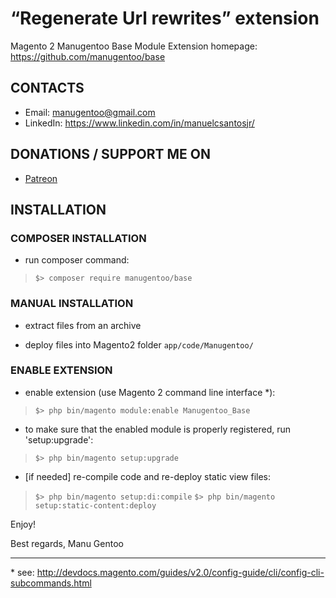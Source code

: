 “Regenerate Url rewrites” extension
=====================
Magento 2 Manugentoo Base Module
Extension homepage: https://github.com/manugentoo/base

## CONTACTS
* Email: manugentoo@gmail.com
* LinkedIn: https://www.linkedin.com/in/manuelcsantosjr/

## DONATIONS / SUPPORT ME ON
* [Patreon](https://www.patreon.com/manugentoo)

## INSTALLATION

### COMPOSER INSTALLATION
* run composer command:
>`$> composer require manugentoo/base`

### MANUAL INSTALLATION
* extract files from an archive

* deploy files into Magento2 folder `app/code/Manugentoo/`

### ENABLE EXTENSION
* enable extension (use Magento 2 command line interface \*):
>`$> php bin/magento module:enable Manugentoo_Base`

* to make sure that the enabled module is properly registered, run 'setup:upgrade':
>`$> php bin/magento setup:upgrade`

* [if needed] re-compile code and re-deploy static view files:
>`$> php bin/magento setup:di:compile`
>`$> php bin/magento setup:static-content:deploy`

Enjoy!

Best regards,
Manu Gentoo

-------------
\* see: http://devdocs.magento.com/guides/v2.0/config-guide/cli/config-cli-subcommands.html
